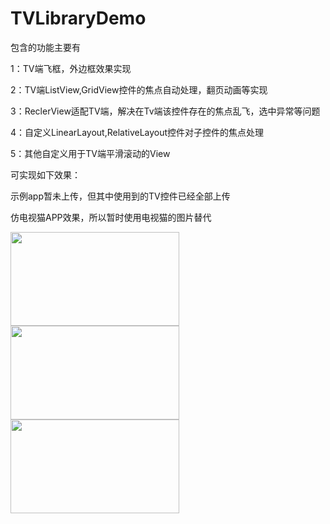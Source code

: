 # TVLibraryDemo
包含的功能主要有

1：TV端飞框，外边框效果实现

2：TV端ListView,GridView控件的焦点自动处理，翻页动画等实现

3：ReclerView适配TV端，解决在Tv端该控件存在的焦点乱飞，选中异常等问题

4：自定义LinearLayout,RelativeLayout控件对子控件的焦点处理

5：其他自定义用于TV端平滑滚动的View

可实现如下效果：

示例app暂未上传，但其中使用到的TV控件已经全部上传

仿电视猫APP效果，所以暂时使用电视猫的图片替代

<img src="https://github.com/zhangtiansheng/TVLibraryDemo/blob/master/image/1.jpg" width=270 height=150/>
<img src="https://github.com/zhangtiansheng/TVLibraryDemo/blob/master/image/3.jpg" width=270 height=150/>
<img src="https://github.com/zhangtiansheng/TVLibraryDemo/blob/master/image/4.jpg" width=270 height=150/>
